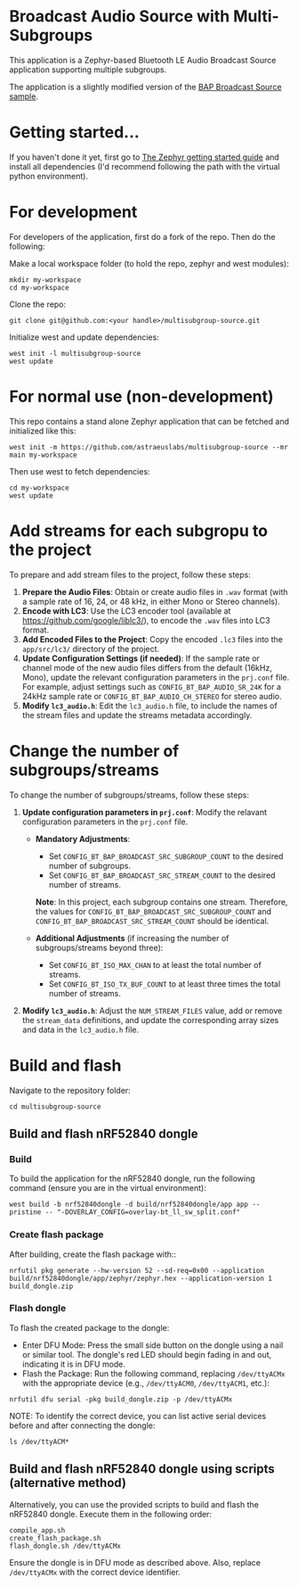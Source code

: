 # Broadcast Audio Source with Multi-Subgroups
This application is a Zephyr-based Bluetooth LE Audio Broadcast Source application supporting multiple subgroups.


The application is a slightly modified version of the [BAP Broadcast Source sample](https://github.com/zephyrproject-rtos/zephyr/tree/main/samples/bluetooth/bap_broadcast_source).


# Getting started...
If you haven't done it yet, first go to [The Zephyr getting started guide](https://docs.zephyrproject.org/latest/develop/getting_started/index.html) and install all dependencies (I'd recommend following the path with the virtual python environment).

# For development
For developers of the application, first do a fork of the repo.  Then do the following:

Make a local workspace folder (to hold the repo, zephyr and west modules):

```
mkdir my-workspace
cd my-workspace
```

Clone the repo:

```
git clone git@github.com:<your handle>/multisubgroup-source.git
```

Initialize west and update dependencies:

```
west init -l multisubgroup-source
west update
```

# For normal use (non-development)
This repo contains a stand alone Zephyr application that can be fetched and initialized like this:

```
west init -m https://github.com/astraeuslabs/multisubgroup-source --mr main my-workspace
```

Then use west to fetch dependencies:

```
cd my-workspace
west update
```

# Add streams for each subgropu to the project
To prepare and add stream files to the project, follow these steps:
1. **Prepare the Audio Files**: Obtain or create audio files in `.wav` format (with a sample rate of 16, 24, or 48 kHz, in either Mono or Stereo channels).
2. **Encode with LC3**: Use the LC3 encoder tool (available at https://github.com/google/liblc3/), to encode the `.wav` files into LC3 format.
3. **Add Encoded Files to the Project**: Copy the encoded `.lc3` files into the `app/src/lc3/` directory of the project.
4. **Update Configuration Settings (if needed)**: If the sample rate or channel mode of the new audio files differs from the default (16kHz, Mono), update the relevant configuration parameters in the `prj.conf` file. For example, adjust settings such as `CONFIG_BT_BAP_AUDIO_SR_24K` for a 24kHz sample rate or `CONFIG_BT_BAP_AUDIO_CH_STEREO` for stereo audio.
5. **Modify `lc3_audio.h`**: Edit the `lc3_audio.h` file, to include the names of the stream files and update the streams metadata accordingly.

# Change the number of subgroups/streams
To change the number of subgroups/streams, follow these steps:
1. **Update configuration parameters in `prj.conf`**: Modify the relavant configuration parameters in the `prj.conf` file.
   - **Mandatory Adjustments**:
     - Set `CONFIG_BT_BAP_BROADCAST_SRC_SUBGROUP_COUNT` to the desired number of subgroups.
     - Set `CONFIG_BT_BAP_BROADCAST_SRC_STREAM_COUNT` to the desired number of streams.

     **Note**: In this project, each subgroup contains one stream. Therefore, the values for `CONFIG_BT_BAP_BROADCAST_SRC_SUBGROUP_COUNT` and `CONFIG_BT_BAP_BROADCAST_SRC_STREAM_COUNT` should be identical.

   - **Additional Adjustments** (if increasing the number of subgroups/streams beyond three):
     - Set `CONFIG_BT_ISO_MAX_CHAN` to at least the total number of streams.
     - Set `CONFIG_BT_ISO_TX_BUF_COUNT` to at least three times the total number of streams.
 
 2. **Modify `lc3_audio.h`**: Adjust the `NUM_STREAM_FILES` value, add or remove the `stream_data` definitions, and update the corresponding array sizes and data in the `lc3_audio.h` file.


# Build and flash

Navigate to the repository folder:

```
cd multisubgroup-source
```

## Build and flash nRF52840 dongle

### Build
To build the application for the nRF52840 dongle, run the following command (ensure you are in the virtual environment):

```
west build -b nrf52840dongle -d build/nrf52840dongle/app app --pristine -- "-DOVERLAY_CONFIG=overlay-bt_ll_sw_split.conf"
```

### Create flash package
After building, create the flash package with::

```
nrfutil pkg generate --hw-version 52 --sd-req=0x00 --application build/nrf52840dongle/app/zephyr/zephyr.hex --application-version 1 build_dongle.zip
```

### Flash dongle
To flash the created package to the dongle:
- Enter DFU Mode: Press the small side button on the dongle using a nail or similar tool. The dongle's red LED should begin fading in and out, indicating it is in DFU mode.
- Flash the Package: Run the following command, replacing `/dev/ttyACMx` with the appropriate device (e.g., `/dev/ttyACM0`, `/dev/ttyACM1`, etc.):


```
nrfutil dfu serial -pkg build_dongle.zip -p /dev/ttyACMx
```

NOTE: To identify the correct device, you can list active serial devices before and after connecting the dongle:

```
ls /dev/ttyACM*
```

## Build and flash nRF52840 dongle using scripts (alternative method)
Alternatively, you can use the provided scripts to build and flash the nRF52840 dongle. Execute them in the following order:

```shell
compile_app.sh
create_flash_package.sh
flash_dongle.sh /dev/ttyACMx
```

Ensure the dongle is in DFU mode as described above. Also, replace `/dev/ttyACMx` with the correct device identifier.

